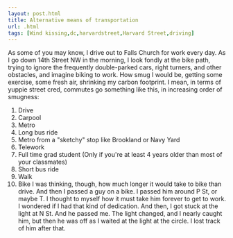 ```yaml
---
layout: post.html
title: Alternative means of transportation
url: .html
tags: [Wind kissing,dc,harvardstreet,Harvard Street,driving]
---
```

As some of you may know, I drive out to Falls Church for work every day. As I go down 14th Street NW in the morning, I look fondly at the bike path, trying to ignore the frequently double-parked cars, right turners, and other obstacles, and imagine biking to work. How smug I would be, getting some exercise, some fresh air, shrinking my carbon footprint. I mean, in terms of yuppie street cred, commutes go something like this, in increasing order of smugness: 

  1. Drive
  2. Carpool
  3. Metro
  4. Long bus ride
  5. Metro from a "sketchy" stop like Brookland or Navy Yard
  6. Telework
  7. Full time grad student (Only if you're at least 4 years older than most of your classmates)
  8. Short bus ride
  9. Walk
  10. Bike
I was thinking, though, how much longer it would take to bike than drive. And then I passed a guy on a bike. I passed him around P St, or maybe T. I thought to myself how it must take him forever to get to work. I wondered if I had that kind of dedication. And then, I got stuck at the light at N St. And he passed me. The light changed, and I nearly caught him, but then he was off as I waited at the light at the circle. I lost track of him after that. 
